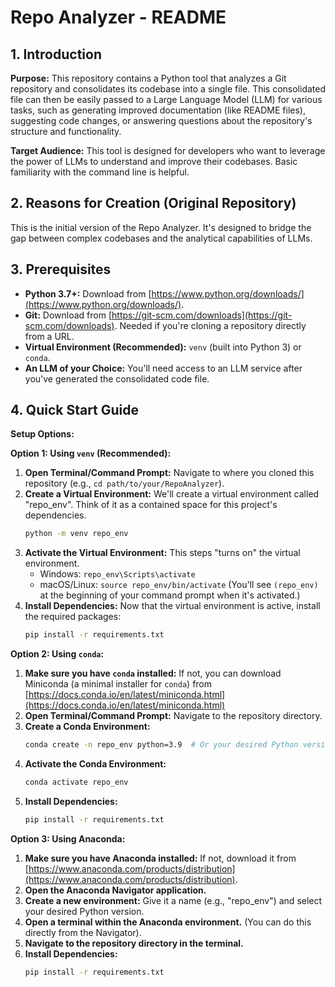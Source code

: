# Repo Analyzer - README

## 1. Introduction

**Purpose:** This repository contains a Python tool that analyzes a Git repository and consolidates its codebase into a single file. This consolidated file can then be easily passed to a Large Language Model (LLM) for various tasks, such as generating improved documentation (like README files), suggesting code changes, or answering questions about the repository's structure and functionality.

**Target Audience:**  This tool is designed for developers who want to leverage the power of LLMs to understand and improve their codebases.  Basic familiarity with the command line is helpful.

## 2. Reasons for Creation (Original Repository)

This is the initial version of the Repo Analyzer.  It's designed to bridge the gap between complex codebases and the analytical capabilities of LLMs.

## 3. Prerequisites

* **Python 3.7+:**  Download from [https://www.python.org/downloads/](https://www.python.org/downloads/).
* **Git:** Download from [https://git-scm.com/downloads](https://git-scm.com/downloads).  Needed if you're cloning a repository directly from a URL.
* **Virtual Environment (Recommended):**  `venv` (built into Python 3) or `conda`.
*  **An LLM of your Choice:**  You'll need access to an LLM service after you've generated the consolidated code file.

## 4. Quick Start Guide

**Setup Options:**

**Option 1: Using `venv` (Recommended):**

1. **Open Terminal/Command Prompt:** Navigate to where you cloned this repository (e.g., `cd path/to/your/RepoAnalyzer`).
2. **Create a Virtual Environment:**  We'll create a virtual environment called "repo_env".  Think of it as a contained space for this project's dependencies.
   ```bash
   python -m venv repo_env 
   ```
3. **Activate the Virtual Environment:** This steps "turns on" the virtual environment.
   - Windows: `repo_env\Scripts\activate`
   - macOS/Linux: `source repo_env/bin/activate`  (You'll see `(repo_env)` at the beginning of your command prompt when it's activated.)
4. **Install Dependencies:**  Now that the virtual environment is active, install the required packages:
   ```bash
   pip install -r requirements.txt
   ```

**Option 2: Using `conda`:**

1. **Make sure you have `conda` installed:** If not, you can download Miniconda (a minimal installer for `conda`) from [https://docs.conda.io/en/latest/miniconda.html](https://docs.conda.io/en/latest/miniconda.html)
2. **Open Terminal/Command Prompt:** Navigate to the repository directory.
3. **Create a Conda Environment:**
   ```bash
   conda create -n repo_env python=3.9  # Or your desired Python version
   ```
4. **Activate the Conda Environment:**
   ```bash
   conda activate repo_env
   ```
5. **Install Dependencies:**
   ```bash
   pip install -r requirements.txt
   ```


**Option 3: Using Anaconda:**

1. **Make sure you have Anaconda installed:** If not, download it from [https://www.anaconda.com/products/distribution](https://www.anaconda.com/products/distribution).
2. **Open the Anaconda Navigator application.**
3. **Create a new environment:**  Give it a name (e.g., "repo_env") and select your desired Python version.
4. **Open a terminal within the Anaconda environment.** (You can do this directly from the Navigator).
5. **Navigate to the repository directory in the terminal.**
6. **Install Dependencies:**
   ```bash
   pip install -r requirements.txt
   ```